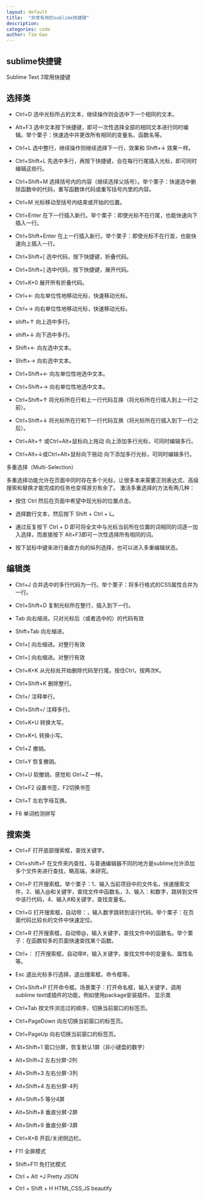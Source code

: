 ```yaml
---
layout: default
title:  "非常有用的sublime快捷键"
description:
categories: code
author: Tim Gao
---
```


<h2>sublime快捷键</h2>
Sublime Text 3常用快捷键

## 选择类 ##

- Ctrl+D 选中光标所占的文本，继续操作则会选中下一个相同的文本。

- Alt+F3 选中文本按下快捷键，即可一次性选择全部的相同文本进行同时编辑。举个栗子：快速选中并更改所有相同的变量名、函数名等。

- Ctrl+L 选中整行，继续操作则继续选择下一行，效果和 Shift+↓ 效果一样。

- Ctrl+Shift+L 先选中多行，再按下快捷键，会在每行行尾插入光标，即可同时编辑这些行。

- Ctrl+Shift+M 选择括号内的内容（继续选择父括号）。举个栗子：快速选中删除函数中的代码，重写函数体代码或重写括号内里的内容。

- Ctrl+M 光标移动至括号内结束或开始的位置。

- Ctrl+Enter 在下一行插入新行。举个栗子：即使光标不在行尾，也能快速向下插入一行。

- Ctrl+Shift+Enter 在上一行插入新行。举个栗子：即使光标不在行首，也能快速向上插入一行。

- Ctrl+Shift+[ 选中代码，按下快捷键，折叠代码。

- Ctrl+Shift+] 选中代码，按下快捷键，展开代码。

- Ctrl+K+0 展开所有折叠代码。

- Ctrl+← 向左单位性地移动光标，快速移动光标。

- Ctrl+→ 向右单位性地移动光标，快速移动光标。

- shift+↑ 向上选中多行。

- shift+↓ 向下选中多行。

- Shift+← 向左选中文本。

- Shift+→ 向右选中文本。

- Ctrl+Shift+← 向左单位性地选中文本。

- Ctrl+Shift+→ 向右单位性地选中文本。

- Ctrl+Shift+↑ 将光标所在行和上一行代码互换（将光标所在行插入到上一行之前）。

- Ctrl+Shift+↓ 将光标所在行和下一行代码互换（将光标所在行插入到下一行之后）。

- Ctrl+Alt+↑ 或Ctrl+Alt+鼠标向上拖动 向上添加多行光标，可同时编辑多行。

- Ctrl+Alt+↓或Ctrl+Alt+鼠标向下拖动 向下添加多行光标，可同时编辑多行。

多重选择（Multi-Selection）

多重选择功能允许在页面中同时存在多个光标，让很多本来需要正则表达式、高级搜索和替换才能完成的任务也变得游刃有余了。 激活多重选择的方法有两几种：

- 按住 Ctrl 然后在页面中希望中现光标的位置点击。

- 选择数行文本，然后按下 Shift + Ctrl + L。

- 通过反复按下 Ctrl + D 即可将全文中与光标当前所在位置的词相同的词逐一加入选择，而直接按下 Alt+F3即可一次性选择所有相同的词。

- 按下鼠标中键来进行垂直方向的纵列选择，也可以进入多重编辑状态。

## 编辑类 ##

- Ctrl+J 合并选中的多行代码为一行。举个栗子：将多行格式的CSS属性合并为一行。

- Ctrl+Shift+D 复制光标所在整行，插入到下一行。

- Tab 向右缩进。只对光标后（或者选中的）的代码有效

- Shift+Tab 向左缩进。

- Ctrl+[ 向左缩进。对整行有效

- Ctrl+] 向右缩进。对整行有效

- Ctrl+K+K 从光标处开始删除代码至行尾。按住Ctrl，按两次K。

- Ctrl+Shift+K 删除整行。

- Ctrl+/ 注释单行。

- Ctrl+Shift+/ 注释多行。

- Ctrl+K+U 转换大写。

- Ctrl+K+L 转换小写。

- Ctrl+Z 撤销。

- Ctrl+Y 恢复撤销。

- Ctrl+U 软撤销，感觉和 Gtrl+Z 一样。

- Ctrl+F2 设置书签，F2切换书签

- Ctrl+T 左右字母互换。

- F6 单词检测拼写

## 搜索类 ##

- Ctrl+F 打开底部搜索框，查找关键字。

- Ctrl+shift+F 在文件夹内查找，与普通编辑器不同的地方是sublime允许添加多个文件夹进行查找，略高端，未研究。

- Ctrl+P 打开搜索框。举个栗子：1、输入当前项目中的文件名，快速搜索文件，2、输入@和关键字，查找文件中函数名，3、输入：和数字，跳转到文件中该行代码，4、输入#和关键字，查找变量名。

- Ctrl+G 打开搜索框，自动带：，输入数字跳转到该行代码。举个栗子：在页面代码比较长的文件中快速定位。

- Ctrl+R 打开搜索框，自动带@，输入关键字，查找文件中的函数名。举个栗子：在函数较多的页面快速查找某个函数。

- Ctrl+： 打开搜索框，自动带#，输入关键字，查找文件中的变量名、属性名等。

- Esc 退出光标多行选择，退出搜索框，命令框等。

- Ctrl+Shift+P 打开命令框。场景栗子：打开命名框，输入关键字，调用sublime text或插件的功能，例如使用package安装插件。 显示类

- Ctrl+Tab 按文件浏览过的顺序，切换当前窗口的标签页。

- Ctrl+PageDown 向左切换当前窗口的标签页。

- Ctrl+PageUp 向右切换当前窗口的标签页。

- Alt+Shift+1 窗口分屏，恢复默认1屏（非小键盘的数字）

- Alt+Shift+2 左右分屏-2列

- Alt+Shift+3 左右分屏-3列

- Alt+Shift+4 左右分屏-4列

- Alt+Shift+5 等分4屏

- Alt+Shift+8 垂直分屏-2屏

- Alt+Shift+9 垂直分屏-3屏

- Ctrl+K+B 开启/关闭侧边栏。

- F11 全屏模式

- Shift+F11 免打扰模式

- Ctrl + Alt +J Pretty JSON

- Ctrl + Shift + H HTML,CSS,JS beautify